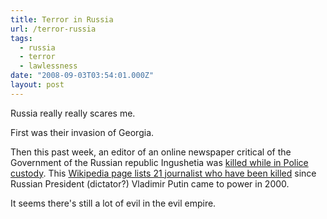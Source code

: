 ```yaml
---
title: Terror in Russia
url: /terror-russia
tags:
  - russia
  - terror
  - lawlessness
date: "2008-09-03T03:54:01.000Z"
layout: post
---
```


Russia really really scares me.  

  

First was their invasion of Georgia.  

  

Then this past week, an editor of an online newspaper critical of the Government of the Russian republic Ingushetia was [killed while in Police custody][0]. This [Wikipedia page lists 21 journalist who have been killed][1] since Russian President (dictator?) Vladimir Putin came to power in 2000\.  

  

It seems there's still a lot of evil in the evil empire.  

  



[0]: http://www.cpj.org/news/2008/europe/russ02sep08na.html
[1]: http://en.wikipedia.org/wiki/List_of_journalists_killed_in_Russia